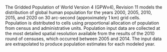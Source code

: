 
The Gridded Population of World Version 4 (GPWv4), Revision 11 models the distribution
of global human population for the years 2000, 2005, 2010, 2015, and 2020
on 30 arc-second (approximately 1 km) grid cells. Population is distributed
to cells using proportional allocation of population from census and
administrative units. Population input data are collected at the most
detailed spatial resolution available from the results of the 2010 round of
censuses, which occurred between 2005 and 2014. The input data are
extrapolated to produce population estimates for each modeled year.

